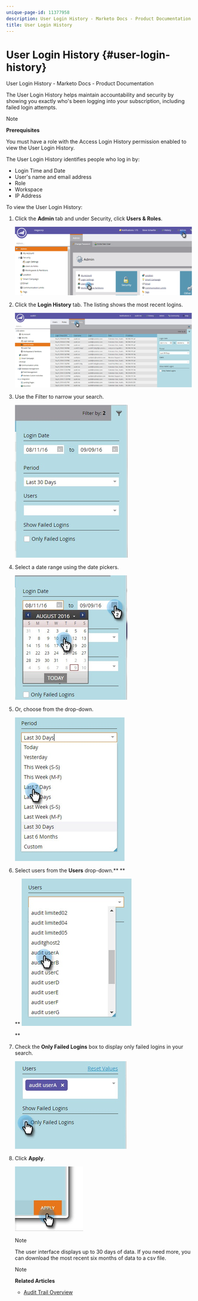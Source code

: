 ```yaml
---
unique-page-id: 11377958
description: User Login History - Marketo Docs - Product Documentation
title: User Login History
---
```


# User Login History {#user-login-history}

User Login History - Marketo Docs - Product Documentation

The User Login History helps maintain accountability and security by showing you exactly who's been logging into your subscription, including failed login attempts.

>[!NOTE]
>
>**Prerequisites**
>
>You must have a role with the Access Login History permission enabled to view the User Login History.

The User Login History identifies people who log in by:

* Login Time and Date
* User's name and email address
* Role
* Workspace
* IP Address

To view the User Login History:

1. Click the **Admin** tab and under Security, click **Users & Roles**.

   ![](assets/image2016-7-12-9-3a2-3a31.png)

1. Click the **Login History** tab. The listing shows the most recent logins.

   ![](assets/login-history-tab.jpg)

1. Use the Filter to narrow your search.

   ![](assets/filter-main.jpg)

1. Select a date range using the date pickers.

   ![](assets/select-date-range-hand.jpg)

1. Or, choose from the drop-down.

   ![](assets/filter-select-from-dropdown.jpg)

1. Select users from the **Users** drop-down.** **

   ** ![](assets/user-dropdown.jpg)

   **

1. Check the **Only Failed Logins** box to display only failed logins in your search.

   ![](assets/only-failed-logins.jpg)

1. Click **Apply**.

   ![](assets/click-apply-real.jpg)

   >[!NOTE]
   >
   >The user interface displays up to 30 days of data. If you need more, you can download the most recent six months of data to a csv file.

   >[!NOTE]
   >
   >**Related Articles**
   >
   >    
   >    
   >    * [Audit Trail Overview](audit-trail-overview.md)
   >    
   >

